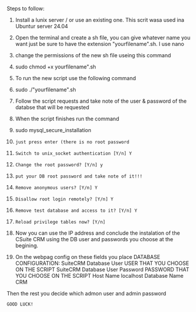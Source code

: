 Steps to follow:

1. Install a lunix server / or use an existing one. This scrit wasa used ina Ubuntur server 24.04
2. Open the terminal and create a sh file, you can give whatever name you want just be sure to have the extension "yourfilename".sh. I use nano
3. change the permissions of the new sh file useing this command
4.   sudo chmod +x yourfilename".sh
5. To run the new script use the following command
6.   sudo ./"yourfilename".sh
7. Follow the script requests and take note of the user & password of the databse that will be requested
8. When the script finishes run the command
9.   sudo mysql_secure_installation
10.     just press enter (there is no root password
11.     Switch to unix_socket authentication [Y/n] Y
12.     Change the root password? [Y/n] y
13.     put your DB root password and take note of it!!!
14.     Remove anonymous users? [Y/n] Y
15.     Disallow root login remotely? [Y/n] Y
16.     Remove test database and access to it? [Y/n] Y
17.     Reload privilege tables now? [Y/n]
18. Now you can use the IP address and conclude the instalation of the CSuite CRM using the DB user and passwords you choose at the begining.

19. On the webpag config on these fields you place
      DATABASE CONFIGURATION:
        SuiteCRM Database User
              USER THAT YOU CHOOSE ON THE SCRIPT
        SuiteCRM Database User Password
              PASSWORD THAT YOU CHOOSE ON THE SCRIPT
        Host Name
              localhost
        Database Name
              CRM

Then the rest you decide which admon user and admin password


    GOOD LUCK!

